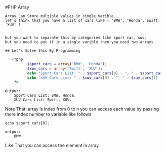 #PHP Array

    Array Can Store multiple values in single Varible. 
    let's think that you have a list of cars like ( 'BMW', 'Honda', Swift, 'XUV' )
    
    
    but you want to separate this by categories like sport car, xuv. 
    but you need to put it in a single varible then you need two arrays
    
    ## Let's Solve this By Programming 
   
```php
   <?php
          $sport_cars = array('BMW', 'Honda');
          $xuv_cars = array('Swift', 'XUV');
          echo "Sport Cars List: " . $sport_cars[0] . ", " . $sport_cars[1] . ".";
          echo "XUV Cars List: " . $xuv_cars[0] . ", " . $xuv_cars[1] . ".";
    ?>
```
```
Output:
    Sport Cars List: BMW, Honda.
    XUV Cars List: Swift, XUV.
```
Note That:  array is Index from 0 to n you can access each value by passing there 
index number to variable like follows 

```
echo $sport_cars[0]; 

```
```
output:
    BMW
```

Like That you can access the element in array 
